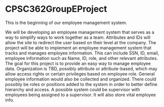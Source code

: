 # CPSC362GroupEProject

This is the beginning of our employee management system. 

We will be developing an employee management system that serves as a way to simplify ways to work together as a team. Attributes and IDs will allow the site to redirect the user based on their level at the company. The project will be able to implement an employee management system that tracks and manages employee information. This can include SSN, ID, email, employee information such as Name, ID, role, and other relevant attributes. The goal for this project is to provide an easy way to manage employee data. Organization is TBD, possibly attribute or attribute-based, which may allow access rights or certain privileges based on employee role. General employee information would also be collected and organized. There could possibly be roles or positions added to the system in order to better define hierarchy and access. A possible system could be supervisor with employees being assigned to a supervisor. It will also store vital employee info.
